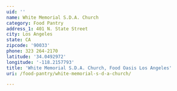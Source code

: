 ```yaml
---
uid: ''
name: White Memorial S.D.A. Church
category: Food Pantry
address_1: 401 N. State Street
city: Los Angeles
state: CA
zipcode: '90033'
phone: 323 264-2170
latitude: '34.0492972'
longitude: '-118.2157793'
title: 'White Memorial S.D.A. Church, Food Oasis Los Angeles'
uri: /food-pantry/white-memorial-s-d-a-church/

---
```

